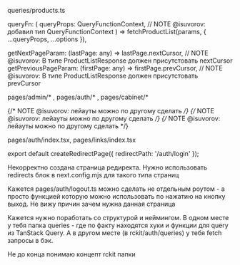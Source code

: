 queries/products.ts

queryFn: (
  queryProps: QueryFunctionContext, // NOTE @isuvorov: добавил тип QueryFunctionContext
) => fetchProductList(params, { ...queryProps, ...options }),

getNextPageParam: (lastPage: any) => lastPage.nextCursor, // NOTE @isuvorov: В типе ProductListResponse должен присутстовать nextCursor
getPreviousPageParam: (firstPage: any) => firstPage.prevCursor, // NOTE @isuvorov: В типе ProductListResponse должен присутстовать prevCursor

pages/admin/* , pages/auth/* , pages/cabinet/*

<AdminLayout activeHref=""> {/* NOTE @isuvorov: лейауты можно по другому сделать */}
<AuthLayout> {/* NOTE @isuvorov: лейауты можно по другому сделать */}
<CabinetLayout> {/* NOTE @isuvorov: лейауты можно по другому сделать */}

pages/auth/index.tsx, pages/links/index.tsx

export default createRedirectPage({ redirectPath: '/auth/login' }); 

Некорректно создана страница редиректа. Нужно использовать redirects блок в next.config.mjs для такого типа страниц

Кажется pages/auth/logout.ts можно сделать не отдельным роутом - а просто функцией которую можно использовать по нажатию на кнопку выход. Не вижу причин зачем нужна данная страница

Кажется нужно поработать со структурой и неймингом. В одном месте у тебя папка queries - где по факту находятся хуки и функции для query из TanStack Query. А в другом месте (в rckit/auth/queries) у тебя fetch запросы в бэк. 

Не до конца понимаю концепт rckit папки